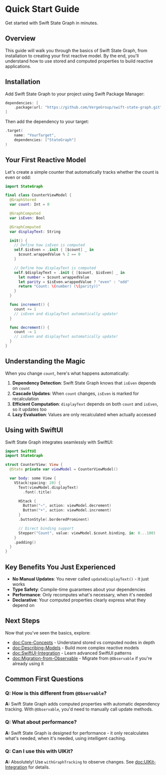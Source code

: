 # Quick Start Guide

Get started with Swift State Graph in minutes.

## Overview

This guide will walk you through the basics of Swift State Graph, from installation to creating your first reactive model. By the end, you'll understand how to use stored and computed properties to build reactive applications.

## Installation

Add Swift State Graph to your project using Swift Package Manager:

```swift
dependencies: [
    .package(url: "https://github.com/VergeGroup/swift-state-graph.git", from: "0.1.0")
]
```

Then add the dependency to your target:

```swift
.target(
    name: "YourTarget",
    dependencies: ["StateGraph"]
)
```

## Your First Reactive Model

Let's create a simple counter that automatically tracks whether the count is even or odd:

```swift
import StateGraph

final class CounterViewModel {
  @GraphStored
  var count: Int = 0

  @GraphComputed
  var isEven: Bool

  @GraphComputed
  var displayText: String

  init() {
    // Define how isEven is computed
    self.$isEven = .init { [$count] _ in
      $count.wrappedValue % 2 == 0
    }

    // Define how displayText is computed
    self.$displayText = .init { [$count, $isEven] _ in
      let number = $count.wrappedValue
      let parity = $isEven.wrappedValue ? "even" : "odd"
      return "Count: \(number) (\(parity))"
    }
  }

  func increment() {
    count += 1
    // isEven and displayText automatically update!
  }

  func decrement() {
    count -= 1
    // isEven and displayText automatically update!
  }
}
```

## Understanding the Magic

When you change `count`, here's what happens automatically:

1. **Dependency Detection**: Swift State Graph knows that `isEven` depends on `count`
2. **Cascade Updates**: When `count` changes, `isEven` is marked for recalculation
3. **Efficient Computation**: `displayText` depends on both `count` and `isEven`, so it updates too
4. **Lazy Evaluation**: Values are only recalculated when actually accessed

## Using with SwiftUI

Swift State Graph integrates seamlessly with SwiftUI:

```swift
import SwiftUI
import StateGraph

struct CounterView: View {
  @State private var viewModel = CounterViewModel()

  var body: some View {
    VStack(spacing: 20) {
      Text(viewModel.displayText)
        .font(.title)

      HStack {
        Button("−", action: viewModel.decrement)
        Button("+", action: viewModel.increment)
      }
      .buttonStyle(.borderedProminent)

      // Direct binding support
      Stepper("Count", value: viewModel.$count.binding, in: 0...100)
    }
    .padding()
  }
}
```

## Key Benefits You Just Experienced

- **No Manual Updates**: You never called `updateDisplayText()` - it just works
- **Type Safety**: Compile-time guarantees about your dependencies  
- **Performance**: Only recomputes what's necessary, when it's needed
- **Declarative**: Your computed properties clearly express what they depend on

## Next Steps

Now that you've seen the basics, explore:

- <doc:Core-Concepts> - Understand stored vs computed nodes in depth
- <doc:Describing-Models> - Build more complex reactive models
- <doc:SwiftUI-Integration> - Learn advanced SwiftUI patterns
- <doc:Migration-from-Observable> - Migrate from `@Observable` if you're already using it

## Common First Questions

### Q: How is this different from `@Observable`?
**A:** Swift State Graph adds computed properties with automatic dependency tracking. With `@Observable`, you'd need to manually call update methods.

### Q: What about performance?
**A:** Swift State Graph is designed for performance - it only recalculates what's needed, when it's needed, using intelligent caching.

### Q: Can I use this with UIKit?
**A:** Absolutely! Use `withGraphTracking` to observe changes. See <doc:UIKit-Integration> for details. 